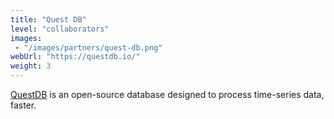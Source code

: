 ```yaml
---
title: "Quest DB"
level: "collaborators"
images:
 - "/images/partners/quest-db.png"
webUrl: "https://questdb.io/"
weight: 3
---
```


[QuestDB](https://questdb.io/) is an open-source database designed to process time-series data, faster.

